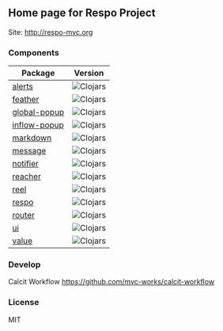 ## Home page for Respo Project

Site: http://respo-mvc.org

### Components

| Package                                               | Version                                                                               |
| ----------------------------------------------------- | ------------------------------------------------------------------------------------- |
| [alerts](https://github.com/Respo/alerts)             | ![Clojars](https://img.shields.io/clojars/v/respo/alerts.svg?style=flat-square)       |
| [feather](https://github.com/Respo/respo-feather)     | ![Clojars](https://img.shields.io/clojars/v/respo/feather.svg?style=flat-square)      |
| [global-popup](https://github.com/Respo/global-popup) | ![Clojars](https://img.shields.io/clojars/v/respo/global-popup.svg?style=flat-square) |
| [inflow-popup](https://github.com/Respo/inflow-popup) | ![Clojars](https://img.shields.io/clojars/v/respo/inflow-popup.svg?style=flat-square) |
| [markdown](https://github.com/Respo/markdown)         | ![Clojars](https://img.shields.io/clojars/v/respo/markdown.svg?style=flat-square)     |
| [message](https://github.com/Respo/respo-message)     | ![Clojars](https://img.shields.io/clojars/v/respo/message.svg?style=flat-square)      |
| [notifier](https://github.com/Respo/notifier)         | ![Clojars](https://img.shields.io/clojars/v/respo/notifier.svg?style=flat-square)     |
| [reacher](https://github.com/Respo/reacher)           | ![Clojars](https://img.shields.io/clojars/v/respo/reacher.svg?style=flat-square)      |
| [reel](https://github.com/Respo/reel)                 | ![Clojars](https://img.shields.io/clojars/v/respo/reel.svg?style=flat-square)         |
| [respo](https://github.com/Respo/respo)               | ![Clojars](https://img.shields.io/clojars/v/respo/respo.svg?style=flat-square)        |
| [router](https://github.com/Respo/respo-router)       | ![Clojars](https://img.shields.io/clojars/v/respo/router.svg?style=flat-square)       |
| [ui](https://github.com/Respo/respo-ui)               | ![Clojars](https://img.shields.io/clojars/v/respo/ui.svg?style=flat-square)           |
| [value](https://github.com/Respo/respo-value)         | ![Clojars](https://img.shields.io/clojars/v/respo/value.svg?style=flat-square)        |

### Develop

Calcit Workflow https://github.com/mvc-works/calcit-workflow

### License

MIT
